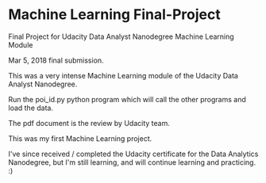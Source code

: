 # Machine Learning Final-Project
Final Project for Udacity Data Analyst Nanodegree Machine Learning Module

Mar 5, 2018 final submission.

This was a very intense Machine Learning module of the Udacity Data Analyst Nanodegree.

Run the poi_id.py python program which will call the other programs and load the data.

The pdf document is the review by Udacity team.

This was my first Machine Learning project. 

I've since received / completed the Udacity certificate for the Data Analytics Nanodegree, 
but I'm still learning, and will continue learning and practicing. :)

